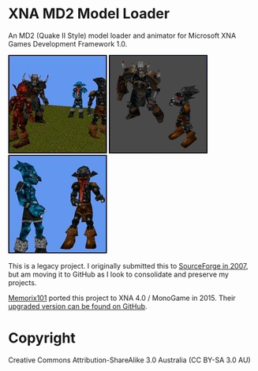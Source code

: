 # XNA MD2 Model Loader
An MD2 (Quake II Style) model loader and animator for Microsoft XNA Games Development Framework 1.0.

![Preview of project rendering various models.](https://github.com/aussieboosh/XNA-MD2-Model-Loader/blob/main/Preview-1.jpg) ![Preview of project rendering Knight models.](https://github.com/aussieboosh/XNA-MD2-Model-Loader/blob/main/Preview-2.jpg) ![Preview of project rendering Goblin models.](https://github.com/aussieboosh/XNA-MD2-Model-Loader/blob/main/Preview-3.jpg)

This is a legacy project. I originally submitted this to [SourceForge in 2007](https://sourceforge.net/projects/xnamd2/files/xnamd2/), but am moving it to GitHub as I look to consolidate and preserve my projects.

[Memorix101](https://github.com/Memorix101) ported this project to XNA 4.0 / MonoGame in 2015. Their [upgraded version can be found on GitHub](https://github.com/Memorix101/MonoGame-MD2-Loader).

# Copyright
Creative Commons Attribution-ShareAlike 3.0 Australia (CC BY-SA 3.0 AU)

